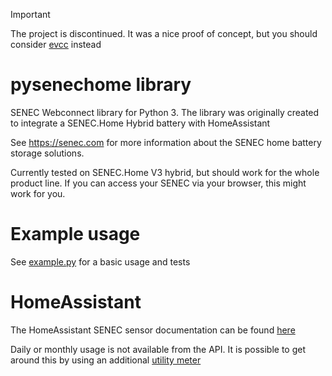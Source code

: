 > [!IMPORTANT]
> The project is discontinued. It was a nice proof of concept, but you should consider [evcc](http://evcc.io) instead

pysenechome library
===================

SENEC Webconnect library for Python 3. The library was originally created
to integrate a SENEC.Home Hybrid battery with HomeAssistant

See <https://senec.com> for more information about the SENEC home
battery storage solutions.

Currently tested on SENEC.Home V3 hybrid, but should work for the whole product line.
If you can access your SENEC via your browser, this might work for you.

Example usage
=============

See [example.py](./example.py) for a basic usage and tests

HomeAssistant
=============

The HomeAssistant SENEC sensor documentation can be found
[here](https://www.home-assistant.io/components/senec)

Daily or monthly usage is not available from the API.
It is possible to get around this by using an additional
[utility meter](https://www.home-assistant.io/components/utility_meter)
